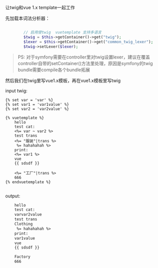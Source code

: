 
让twig和vue 1.x template一起工作


先加载本词法分析器：
```php

        // 启用使twig  vuetemplate 支持多语言
        $twig = $this->getContainer()->get("twig");
        $lexer = $this->getContainer()->get("common_twig_lexer");
        $twig->setLexer($lexer);

```

> PS: 对于symfony需要在controller里对twig设置lexer，建议在覆盖controller自带的setContainer()方法里处理，原因是symfony的twig bundle需要compile各个bundle拓展



然后我们在twig里写vue1.x模板，再在vue1.x模板里写twig

input twig:
```
{% set var = 'var' %}
{% set var1 = 'var1value' %}
{% set var2 = 'var2value' %}

{% vuetemplate %}
    hello
    test cat:
    <%= var ~ var2 %>
    test trans
    <%= "服装"|trans %>
     %= hahahahah %>
    print:
    <%= var1 %>
    vue
    {{ sdsdf }}

    <%= "工厂"|trans %>
    666
{% endvuetemplate %}


```

output:
```html
    hello
    test cat:
    varvar2value
    test trans
    Clothing
     %= hahahahah %>
    print:
    var1value
    vue
    {{ sdsdf }}

    Factory
    666
```







